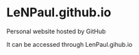 # LeNPaul.github.io

Personal website hosted by GitHub

It can be accessed through LenPaul.gihub.io
